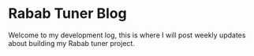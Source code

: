 # Rabab Tuner Blog

Welcome to my development log, this is where I will post weekly updates about building my Rabab tuner project.